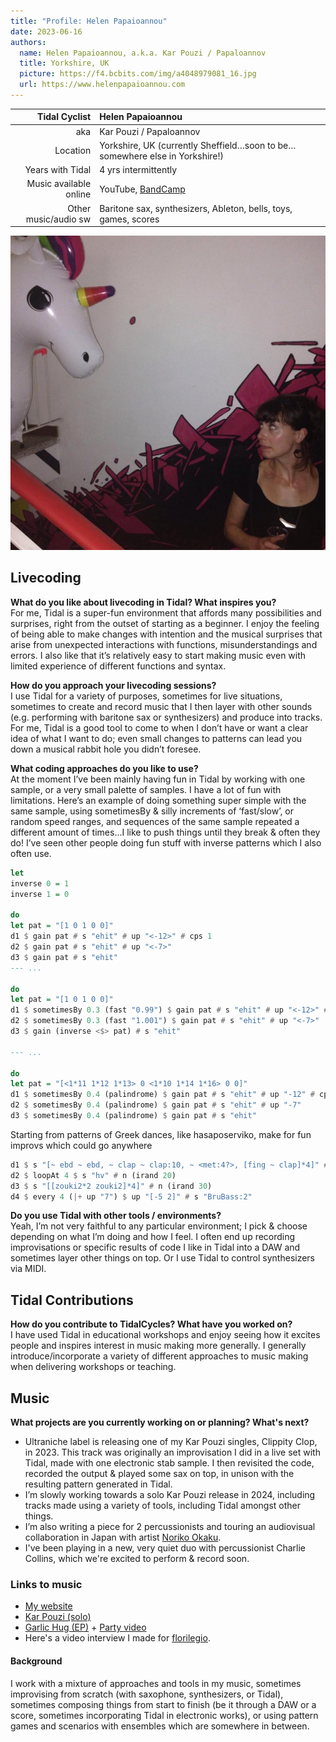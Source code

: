 ```yaml
---
title: "Profile: Helen Papaioannou"
date: 2023-06-16
authors:
  name: Helen Papaioannou, a.k.a. Kar Pouzi / Papaloannov
  title: Yorkshire, UK
  picture: https://f4.bcbits.com/img/a4048979081_16.jpg
  url: https://www.helenpapaioannou.com
---
```


| Tidal Cyclist  | Helen Papaioannou    |
| --------:    | :---------- |
| aka          | Kar Pouzi / Papaloannov |
| Location     | Yorkshire, UK (currently Sheffield…soon to be…somewhere else in Yorkshire!) |
| Years with Tidal | 4 yrs intermittently |
| Music available online | YouTube, [BandCamp](https://dontdronealone.bandcamp.com/album/red-sprite)|
| Other music/audio sw | Baritone sax, synthesizers, Ableton, bells, toys, games, scores |


![Helen with Unicorn](./assets/papaioannou_unicorn.jpg)

## Livecoding

**What do you like about livecoding in Tidal? What inspires you?**  
For me, Tidal is a super-fun environment that affords many possibilities and surprises, right from the outset of starting as a beginner. I enjoy the feeling of being able to make changes with intention and the musical surprises that arise from unexpected interactions with functions, misunderstandings and errors. I also like that it’s relatively easy to start making music even with limited experience of different functions and syntax.

**How do you approach your livecoding sessions?**  
I use Tidal for a variety of purposes, sometimes for live situations, sometimes to create and record music that I then layer with other sounds (e.g. performing with baritone sax or synthesizers) and produce into tracks. For me, Tidal is a good tool to come to when I don’t have or want a clear idea of what I want to do; even small changes to patterns can lead you down a musical rabbit hole you didn’t foresee.

**What coding approaches do you like to use?**  
At the moment I’ve been mainly having fun in Tidal by working with one sample, or a very small palette of samples. I have a lot of fun with limitations. Here’s an example of doing something super simple with the same sample, using sometimesBy & silly increments of ‘fast/slow’, or random speed ranges, and sequences of the same sample repeated a different amount of times…I like to push things until they break & often they do! I’ve seen other people doing fun stuff with inverse patterns which I also often use.

```haskell
let
inverse 0 = 1
inverse 1 = 0

do
let pat = "[1 0 1 0 0]"
d1 $ gain pat # s "ehit" # up "<-12>" # cps 1
d2 $ gain pat # s "ehit" # up "<-7>"
d3 $ gain pat # s "ehit"
--- ...

do
let pat = "[1 0 1 0 0]"
d1 $ sometimesBy 0.3 (fast "0.99") $ gain pat # s "ehit" # up "<-12>" # cps 1
d2 $ sometimesBy 0.3 (fast "1.001") $ gain pat # s "ehit" # up "<-7>"
d3 $ gain (inverse <$> pat) # s "ehit"

--- ...

do
let pat = "[<1*11 1*12 1*13> 0 <1*10 1*14 1*16> 0 0]"
d1 $ sometimesBy 0.4 (palindrome) $ gain pat # s "ehit" # up "-12" # cps 1
d2 $ sometimesBy 0.4 (palindrome) $ gain pat # s "ehit" # up "-7"
d3 $ sometimesBy 0.4 (palindrome) $ gain pat # s "ehit"
```

Starting from patterns of Greek dances, like hasaposerviko, make for fun improvs which could go anywhere
```haskell
d1 $ s "[~ ebd ~ ebd, ~ clap ~ clap:10, ~ <met:4?>, [fing ~ clap]*4]" # pan (rand)
d2 $ loopAt 4 $ s "hv" # n (irand 20)
d3 $ s "[[zouki2*2 zouki2]*4]" # n (irand 30)
d4 $ every 4 (|+ up "7") $ up "[-5 2]" # s "BruBass:2"
```

**Do you use Tidal with other tools / environments?**  
Yeah, I’m not very faithful to any particular environment; I pick & choose depending on what I’m doing and how I feel. I often end up recording improvisations or specific results of code I like in Tidal into a DAW and sometimes layer other things on top. Or I use Tidal to control synthesizers via MIDI.

## Tidal Contributions

**How do you contribute to TidalCycles? What have you worked on?**  
I have used Tidal in educational workshops and enjoy seeing how it excites people and inspires interest in music making more generally. I generally introduce/incorporate a variety of different approaches to music making when delivering workshops or teaching.

## Music

**What projects are you currently working on or planning? What's next?**  
- Ultraniche label is releasing one of my Kar Pouzi singles, Clippity Clop, in 2023. This track was originally an improvisation I did in a live set with Tidal, made with one electronic stab sample. I then revisited the code, recorded the output & played some sax on top, in unison with the resulting pattern generated in Tidal.
- I’m slowly working towards a solo Kar Pouzi release in 2024, including tracks made using a variety of tools, including Tidal amongst other things.
- I’m also writing a piece for 2 percussionists and touring an audiovisual collaboration in Japan with artist [Noriko Okaku](https://norikookaku.com/noriko-okaku).
- I've been playing in a new, very quiet duo with percussionist Charlie Collins, which we're excited to perform & record soon.

### Links to music  
- [My website](https://www.helenpapaioannou.com)
- [Kar Pouzi (solo)](https://dontdronealone.bandcamp.com/album/red-sprite)
- [Garlic Hug (EP)](https://aphelioneditions.bandcamp.com/album/the-truth-about-carbs) + [Party video](https://www.youtube.com/watch?v=PIlwngC4Csk)
- Here's a video interview I made for [florilegio](https://www.youtube.com/watch?v=yxH4ilCWMr0).

#### Background

I work with a mixture of approaches and tools in my music, sometimes improvising from scratch (with saxophone, synthesizers, or Tidal), sometimes composing things from start to finish (be it through a DAW or a score, sometimes incorporating Tidal in electronic works), or using pattern games and scenarios with ensembles which are somewhere in between.

